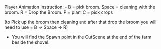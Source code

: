 Player Animation Instruction: -
 B = pick broom. 
Space = cleaning with the broom.
 R = Drop the Broom. 
 P = plant 
C = pick crops

(to Pick up the broom then cleaning and after that drop the broom you will need to use = B -> Space -> R) 

- You will find the Spawn point in the CutScene at the end of the farm beside the shovel.
